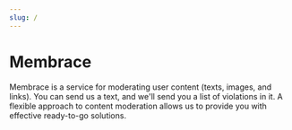 ```yaml
---
slug: /
---
```


# Membrace

Membrace is a service for moderating user content (texts, images, and links). You can send us a text, and we'll send you a list of violations in it. A flexible approach to content moderation allows us to provide you with effective ready-to-go solutions.
